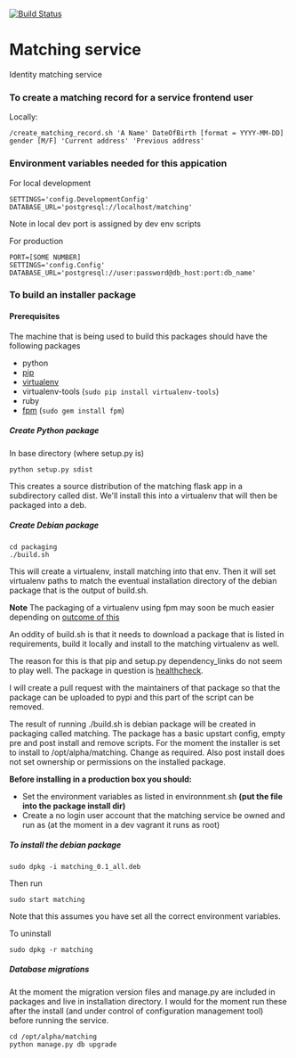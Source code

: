 
[![Build Status](https://magnum.travis-ci.com/LandRegistry/matching.svg?token=N9pcG7F7VybLxV2xrpVh&branch=master)](https://magnum.travis-ci.com/LandRegistry/matching)


Matching service
================

Identity matching service


### To create a matching record for a service frontend user

Locally:
```
/create_matching_record.sh 'A Name' DateOfBirth [format = YYYY-MM-DD] gender [M/F] 'Current address' 'Previous address'
```

### Environment variables needed for this appication

For local development
```
SETTINGS='config.DevelopmentConfig'
DATABASE_URL='postgresql://localhost/matching'
```
Note in local dev port is assigned by dev env scripts

For production
```
PORT=[SOME NUMBER]
SETTINGS='config.Config'
DATABASE_URL='postgresql://user:password@db_host:port:db_name'
```

### To build an installer package

#### Prerequisites 

The machine that is being used to build this packages should have the following packages

* python
* [pip](http://pip.readthedocs.org/en/latest/installing.html) 
* [virtualenv](http://virtualenv.readthedocs.org/en/latest/virtualenv.html#installation)
* virtualenv-tools (```sudo pip install virtualenv-tools```)
* ruby
* [fpm](https://github.com/jordansissel/fpm) (```sudo gem install fpm```)


##### Create Python package

In base directory (where setup.py is)
```
python setup.py sdist
```

This creates a source distribution of the matching flask app in a subdirectory called dist. We'll install this into a virtualenv that will then be packaged into a deb.

##### Create Debian package

```
cd packaging
./build.sh
```

This will create a virtualenv, install matching into that env. Then it will set virtualenv paths to match the eventual installation directory of the debian package that is the output of build.sh.

**Note** 
The packaging of a virtualenv using fpm may soon be much easier depending on [outcome of this](https://github.com/jordansissel/fpm/issues/697)

An oddity of build.sh is that it needs to download a package that is listed in requirements, build it locally and install to the matching virtualenv as well.

The reason for this is that pip and setup.py dependency_links do not seem to play well. The package in question is [healthcheck](https://github.com/runscope/healthcheck). 

I will create a pull request with the maintainers of that package so that the package can be uploaded to pypi and this part of the script can be removed.

The result of running ./build.sh is debian package will be created in packaging called matching. The package has a basic upstart config, empty pre and post install and remove scripts. For the moment the installer is set to install to /opt/alpha/matching. Change as required. Also post install does not set ownership or permissions on the installed package.

**Before installing in a production box you should:**

* Set the environment variables as listed in environnment.sh **(put the file into the package install dir)**
* Create a no login user account that the matching service be owned and run as (at the moment in a dev vagrant it runs as root)

##### To install the debian package

```
sudo dpkg -i matching_0.1_all.deb
``` 

Then run

```
sudo start matching
```

Note that this assumes you have set all the correct environment variables.

To uninstall

```
sudo dpkg -r matching
```

##### Database migrations

At the moment the migration version files and manage.py are included in packages and live in installation directory. I would for the moment run these after the install (and under control of configuration management tool) before running the service.

```
cd /opt/alpha/matching
python manage.py db upgrade
```
